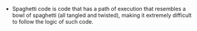 - Spaghetti code is code that has a path of execution that resembles a bowl of spaghetti (all tangled and twisted), making it extremely difficult to follow the logic of such code.